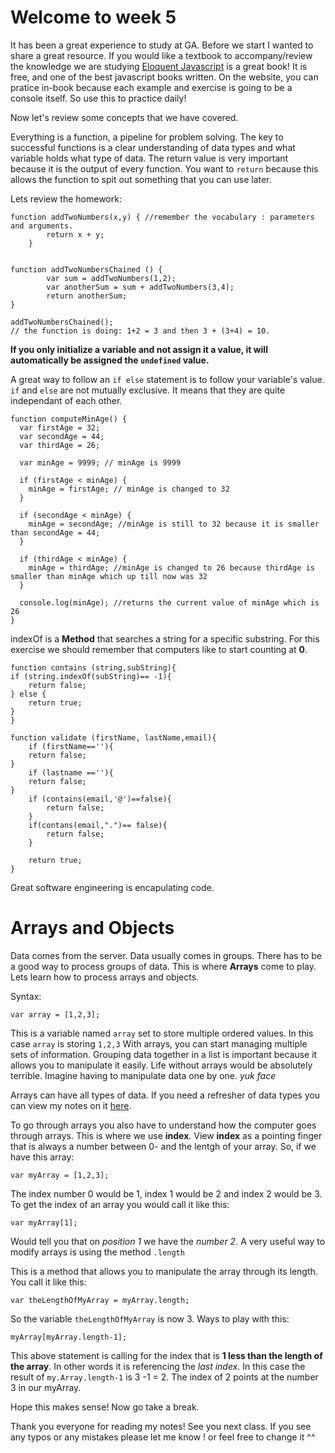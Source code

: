 # Welcome to week 5 
It has been a great experience to study at GA. 
Before we start I wanted to share a great resource. If you would like a textbook to accompany/review the knowledge we are studying [Eloquent Javascript](http://eloquentjavascript.net/) is a great book! It is free, and one of the best javascript books written. On the website, you can pratice in-book because each example and exercise is going to be a console itself. So use this to practice daily! 


Now let's review some concepts that we have covered. 

Everything is a function, a pipeline for problem solving. The key to successful functions is a clear understanding of data types and what variable holds what type of data. The return value is very important because it is the output of every function. You want to `return` because this allows the function to spit out something that you can use later. 

Lets review the homework: 

	function addTwoNumbers(x,y) { //remember the vocabulary : parameters and arguments. 
	  		return x + y;
		}


	function addTwoNumbersChained () {
			var sum = addTwoNumbers(1,2);
			var anotherSum = sum + addTwoNumbers(3,4);
			return anotherSum; 
	}

	addTwoNumbersChained();
	// the function is doing: 1+2 = 3 and then 3 + (3+4) = 10. 


**If you only initialize a variable and not assign it a value, it will automatically be assigned the `undefined` value.** 

A great way to follow an `if else` statement is to follow your variable's value. `if` and `else` are not mutually exclusive. It means that they are quite independant of each other. 

	function computeMinAge() {
	  var firstAge = 32;
	  var secondAge = 44;
	  var thirdAge = 26;

	  var minAge = 9999; // minAge is 9999

	  if (firstAge < minAge) {
	    minAge = firstAge; // minAge is changed to 32
	  }

	  if (secondAge < minAge) {
	    minAge = secondAge; //minAge is still to 32 because it is smaller than secondAge = 44;
	  }

	  if (thirdAge < minAge) {
	    minAge = thirdAge; //minAge is changed to 26 because thirdAge is smaller than minAge which up till now was 32
	  }
	  
	  console.log(minAge); //returns the current value of minAge which is 26
	}

indexOf is a **Method** that searches a string for a specific substring. For this exercise we should remember that computers like to start counting at **0**. 

	function contains (string,subString){
	if (string.indexOf(subString)== -1){
		return false;
	} else {
		return true;
	}
	}

	function validate (firstName, lastName,email){
		if (firstName==''){
		return false;
	}
		if (lastname ==''){
		return false;
	}
		if (contains(email,'@')==false){
			return false;
		}
		if(contans(email,".")== false){
			return false;
		}

		return true; 
	}


Great software engineering is encapulating code. 


# Arrays and Objects 
Data comes from the server. Data usually comes in groups. There has to be a good way to process groups of data. This is where **Arrays** come to play. Lets learn how to process arrays and objects. 

Syntax: 

	var array = [1,2,3];

This is a variable named `array` set to store multiple ordered values. In this case `array` is storing `1,2,3`
With arrays, you can start managing multiple sets of information. Grouping data together in a list is important because it allows you to manipulate it easily. Life without arrays would be absolutely terrible. Imagine having to manipulate data one by one. *yuk face* 

Arrays can have all types of data. If you need a refresher of data types you can view my notes on it [here](https://github.com/esthercuan/programmingNotesJavascript/blob/master/June%2020-2015.mdown).

To go through arrays you also have to understand how the computer goes through arrays. This is where we use **index**. View **index** as a pointing finger that is always a number between 0- and the lentgh of your array. 
So, if we have this array:
	
	var myArray = [1,2,3];

The index number 0 would be 1, index 1 would be 2 and index 2 would be 3. To get the index of an array you would call it like this: 

	var myArray[1];

Would tell you that on *position 1* we have the *number 2.* 
A very useful way to modify arrays is using the method `.length`

This is a method that allows you to manipulate the array through its length. You call it like this: 

	var theLengthOfMyArray = myArray.length; 

So the variable `theLengthOfMyArray` is now 3. 
Ways to play with this: 

	myArray[myArray.length-1]; 

This above statement is calling for the index that is **1 less than the length of the array**. In other words it is referencing the *last index*. In this case the result of `my.Array.length-1` is 3 -1 = 2. The index of 2 points at the number 3 in our myArray. 


Hope this makes sense! Now go take a break. 








Thank you everyone for reading my notes! See you next class. If you see any typos or any mistakes please let me know ! or feel free to change it ^^




